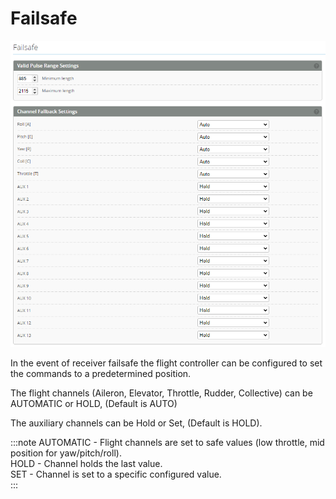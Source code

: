 # Failsafe

![Failsafe Tab](../img/failsafe-main.png)

In the event of receiver failsafe the flight controller can be configured to set the commands to a predetermined position. 

The flight channels (Aileron, Elevator, Throttle, Rudder, Collective) can be AUTOMATIC or HOLD, (Default is AUTO)  

The auxiliary channels can be Hold or Set, (Default is HOLD).  

:::note
AUTOMATIC - Flight channels are set to safe values (low throttle, mid position for yaw/pitch/roll).  
HOLD - Channel holds the last value.  
SET - Channel is set to a specific configured value.  
:::
